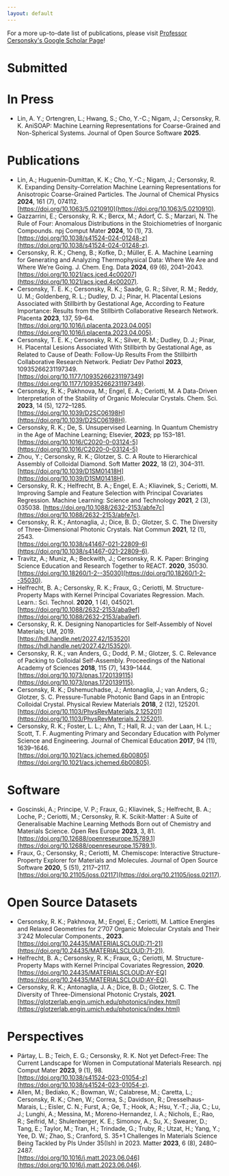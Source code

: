```yaml
---
layout: default
---
```

For a more up-to-date list of publications, please visit [Professor Cersonsky's Google Scholar Page](https://scholar.google.com/citations?user=B2cyV70AAAAJ&hl=en&oi=ao)! 
# Submitted


# In Press
- Lin, A. Y.; Ortengren, L.; Hwang, S.; Cho, Y.-C.; Nigam, J.; Cersonsky, R. K. AniSOAP: Machine Learning Representations for Coarse-Grained and Non-Spherical Systems. Journal of Open Source Software **2025**.

# Publications
- Lin, A.; Huguenin-Dumittan, K. K.; Cho, Y.-C.; Nigam, J.; Cersonsky, R. K. Expanding Density-Correlation Machine Learning Representations for Anisotropic Coarse-Grained Particles. The Journal of Chemical Physics **2024**, 161 (7), 074112.  
  [https://doi.org/10.1063/5.0210910](https://doi.org/10.1063/5.0210910).
- Gazzarrini, E.; Cersonsky, R. K.; Bercx, M.; Adorf, C. S.; Marzari, N. The Rule of Four: Anomalous Distributions in the Stoichiometries of Inorganic Compounds. npj Comput Mater **2024**, 10 (1), 73.  
  [https://doi.org/10.1038/s41524-024-01248-z](https://doi.org/10.1038/s41524-024-01248-z).
- Cersonsky, R. K.; Cheng, B.; Kofke, D.; Müller, E. A. Machine Learning for Generating and Analyzing Thermophysical Data: Where We Are and Where We’re Going. J. Chem. Eng. Data **2024**, 69 (6), 2041–2043.  
  [https://doi.org/10.1021/acs.jced.4c00207](https://doi.org/10.1021/acs.jced.4c00207).
- Cersonsky, T. E. K.; Cersonsky, R. K.; Saade, G. R.; Silver, R. M.; Reddy, U. M.; Goldenberg, R. L.; Dudley, D. J.; Pinar, H. Placental Lesions Associated with Stillbirth by Gestational Age, According to Feature Importance: Results from the Stillbirth Collaborative Research Network. Placenta **2023**, 137, 59–64. 
  [https://doi.org/10.1016/j.placenta.2023.04.005](https://doi.org/10.1016/j.placenta.2023.04.005).
- Cersonsky, T. E. K.; Cersonsky, R. K.; Silver, R. M.; Dudley, D. J.; Pinar, H. Placental Lesions Associated With Stillbirth by Gestational Age, as Related to Cause of Death: Follow-Up Results From the Stillbirth Collaborative Research Network. Pediatr Dev Pathol **2023**, 10935266231197349.  
  [https://doi.org/10.1177/10935266231197349](https://doi.org/10.1177/10935266231197349).
- Cersonsky, R. K.; Pakhnova, M.; Engel, E. A.; Ceriotti, M. A Data-Driven Interpretation of the Stability of Organic Molecular Crystals. Chem. Sci. **2023**, 14 (5), 1272–1285.  
  [https://doi.org/10.1039/D2SC06198H](https://doi.org/10.1039/D2SC06198H).
- Cersonsky, R. K.; De, S. Unsupervised Learning. In Quantum Chemistry in the Age of Machine Learning; Elsevier, **2023**; pp 153–181.
  [https://doi.org/10.1016/C2020-0-03124-5](https://doi.org/10.1016/C2020-0-03124-5)
- Zhou, Y.; Cersonsky, R. K.; Glotzer, S. C. A Route to Hierarchical Assembly of Colloidal Diamond. Soft Matter **2022**, 18 (2), 304–311.  
  [https://doi.org/10.1039/D1SM01418H](https://doi.org/10.1039/D1SM01418H).
- Cersonsky, R. K.; Helfrecht, B. A.; Engel, E. A.; Kliavinek, S.; Ceriotti, M. Improving Sample and Feature Selection with Principal Covariates Regression. Machine Learning: Science and Technology **2021**, 2 (3), 035038.
  [https://doi.org/10.1088/2632-2153/abfe7c](https://doi.org/10.1088/2632-2153/abfe7c).
- Cersonsky, R. K.; Antonaglia, J.; Dice, B. D.; Glotzer, S. C. The Diversity of Three-Dimensional Photonic Crystals. Nat Commun **2021**, 12 (1), 2543.  
  [https://doi.org/10.1038/s41467-021-22809-6](https://doi.org/10.1038/s41467-021-22809-6).
- Travitz, A.; Muniz, A.; Beckwith, J.; Cersonsky, R. K. Paper: Bringing Science Education and Research Together to REACT. **2020**, 35030.  
  [https://doi.org/10.18260/1-2--35030](https://doi.org/10.18260/1-2--35030).
- Helfrecht, B. A.; Cersonsky, R. K.; Fraux, G.; Ceriotti, M. Structure-Property Maps with Kernel Principal Covariates Regression. Mach. Learn.: Sci. Technol. **2020**, 1 (4), 045021.  
  [https://doi.org/10.1088/2632-2153/aba9ef](https://doi.org/10.1088/2632-2153/aba9ef).
- Cersonsky, R. K. Designing Nanoparticles for Self-Assembly of Novel Materials; UM, 2019.  
  [https://hdl.handle.net/2027.42/153520](https://hdl.handle.net/2027.42/153520).
- Cersonsky, R. K.; van Anders, G.; Dodd, P. M.; Glotzer, S. C. Relevance of Packing to Colloidal Self-Assembly. Proceedings of the National Academy of Sciences **2018**, 115 (7), 1439–1444.  
  [https://doi.org/10.1073/pnas.1720139115](https://doi.org/10.1073/pnas.1720139115).
- Cersonsky, R. K.; Dshemuchadse, J.; Antonaglia, J.; van Anders, G.; Glotzer, S. C. Pressure-Tunable Photonic Band Gaps in an Entropic Colloidal Crystal. Physical Review Materials **2018**, 2 (12), 125201.  
  [https://doi.org/10.1103/PhysRevMaterials.2.125201](https://doi.org/10.1103/PhysRevMaterials.2.125201).
- Cersonsky, R. K.; Foster, L. L.; Ahn, T.; Hall, R. J.; van der Laan, H. L.; Scott, T. F. Augmenting Primary and Secondary Education with Polymer Science and Engineering. Journal of Chemical Education **2017**, 94 (11), 1639–1646.  
  [https://doi.org/10.1021/acs.jchemed.6b00805](https://doi.org/10.1021/acs.jchemed.6b00805).

# Software
- Goscinski, A.; Principe, V. P.; Fraux, G.; Kliavinek, S.; Helfrecht, B. A.; Loche, P.; Ceriotti, M.; Cersonsky, R. K. Scikit-Matter : A Suite of Generalisable Machine Learning Methods Born out of Chemistry and Materials Science. Open Res Europe **2023**, 3, 81.  
  [https://doi.org/10.12688/openreseurope.15789.1](https://doi.org/10.12688/openreseurope.15789.1).
- Fraux, G.; Cersonsky, R.; Ceriotti, M. Chemiscope: Interactive Structure-Property Explorer for Materials and Molecules. Journal of Open Source Software **2020**, 5 (51), 2117–2117.  
  [https://doi.org/10.21105/joss.02117](https://doi.org/10.21105/joss.02117).

# Open Source Datasets
- Cersonsky, R. K.; Pakhnova, M.; Engel, E.; Ceriotti, M. Lattice Energies and Relaxed Geometries for 2’707 Organic Molecular Crystals and Their 3’242 Molecular Components., **2023**.  
  [https://doi.org/10.24435/MATERIALSCLOUD:71-21](https://doi.org/10.24435/MATERIALSCLOUD:71-21).
- Helfrecht, B. A.; Cersonsky, R. K.; Fraux, G.; Ceriotti, M. Structure-Property Maps with Kernel Principal Covariates Regression, **2020**.  
  [https://doi.org/10.24435/MATERIALSCLOUD:AY-EQ](https://doi.org/10.24435/MATERIALSCLOUD:AY-EQ).
- Cersonsky, R. K.; Antonaglia, J. A.; Dice, B. D.; Glotzer, S. C. The Diversity of Three-Dimensional Photonic Crystals, **2021**. 
  [https://glotzerlab.engin.umich.edu/photonics/index.html](https://glotzerlab.engin.umich.edu/photonics/index.html)


# Perspectives
- Pártay, L. B.; Teich, E. G.; Cersonsky, R. K. Not yet Defect-Free: The Current Landscape for Women in Computational Materials Research. npj Comput Mater **2023**, 9 (1), 98.  
  [https://doi.org/10.1038/s41524-023-01054-z](https://doi.org/10.1038/s41524-023-01054-z).
- Allen, M.; Bediako, K.; Bowman, W.; Calabrese, M.; Caretta, L.; Cersonsky, R. K.; Chen, W.; Correa, S.; Davidson, R.; Dresselhaus-Marais, L.; Eisler, C. N.; Furst, A.; Ge, T.; Hook, A.; Hsu, Y.-T.; Jia, C.; Lu, J.; Lunghi, A.; Messina, M.; Moreno-Hernandez, I. A.; Nichols, E.; Rao, R.; Seifrid, M.; Shulenberger, K. E.; Simonov, A.; Su, X.; Swearer, D.; Tang, E.; Taylor, M.; Tran, H.; Trindade, G.; Truby, R.; Utzat, H.; Yang, Y.; Yee, D. W.; Zhao, S.; Cranford, S. 35+1 Challenges In Materials Science Being Tackled by PIs Under 35(Ish) in 2023. Matter **2023**, 6 (8), 2480–2487.  
  [https://doi.org/10.1016/j.matt.2023.06.046](https://doi.org/10.1016/j.matt.2023.06.046).

<!-- (38) Umaña, J. E.; Zawicki, N. A.; Cersonsky, R. K.; Gebbie, M. A.; Zavala, V. M. Identifying the Impact of Chemical Functional Groups on Ionic Liquid Conductivity.
(39) Nayak, S. K.; Lee, S.; Cersonsky, R. K. Leveraging Machine-Learning Representations to Design Photonic Band Gaps Crystals.
(40) Jorgensen, C. A.; Lin, A. Y.; Cersonsky, R. K. Interpretable Visualizations of Data Spaces for Classification Problems via Principal Covariates Classification.
(41) Hooven, N. E.; Lin, A. Y.; Cersonsky, R. K. Determining the Extrapolation Limit of Machine Learned Potentials for Oligomeric and Polymeric Systems.
(42) Gazzarini, E.; Bercx, M.; Cersonsky, R. K.; Adorf, C. S.; Marzari, N. Reply to: An Explanation for the Rule of Four in Inorganic Materials. -->


<!-- Maybe remove: Line 18 (Molecular Crystals Materials Cloud), Line 21 (Forbes 30 under 30), Line 26 (KPCovR Materials Cloud)
Elvis' Submitted? -->